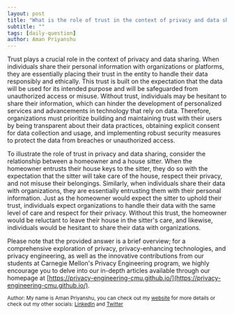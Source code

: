 ```yaml
---
layout: post
title: "What is the role of trust in the context of privacy and data sharing?"
subtitle: ""
tags: [daily-question]
author: Aman Priyanshu
---
```


Trust plays a crucial role in the context of privacy and data sharing. When individuals share their personal information with organizations or platforms, they are essentially placing their trust in the entity to handle their data responsibly and ethically. This trust is built on the expectation that the data will be used for its intended purpose and will be safeguarded from unauthorized access or misuse. Without trust, individuals may be hesitant to share their information, which can hinder the development of personalized services and advancements in technology that rely on data. Therefore, organizations must prioritize building and maintaining trust with their users by being transparent about their data practices, obtaining explicit consent for data collection and usage, and implementing robust security measures to protect the data from breaches or unauthorized access.

To illustrate the role of trust in privacy and data sharing, consider the relationship between a homeowner and a house sitter. When the homeowner entrusts their house keys to the sitter, they do so with the expectation that the sitter will take care of the house, respect their privacy, and not misuse their belongings. Similarly, when individuals share their data with organizations, they are essentially entrusting them with their personal information. Just as the homeowner would expect the sitter to uphold their trust, individuals expect organizations to handle their data with the same level of care and respect for their privacy. Without this trust, the homeowner would be reluctant to leave their house in the sitter's care, and likewise, individuals would be hesitant to share their data with organizations.

Please note that the provided answer is a brief overview; for a comprehensive exploration of privacy, privacy-enhancing technologies, and privacy engineering, as well as the innovative contributions from our students at Carnegie Mellon's Privacy Engineering program, we highly encourage you to delve into our in-depth articles available through our homepage at [https://privacy-engineering-cmu.github.io/](https://privacy-engineering-cmu.github.io/).

<small>Author: My name is Aman Priyanshu, you can check out my [website](https://amanpriyanshu.github.io/) for more details or check out my other socials: [LinkedIn](https://www.linkedin.com/in/aman-priyanshu/) and [Twitter](https://twitter.com/AmanPriyanshu6)</small>
